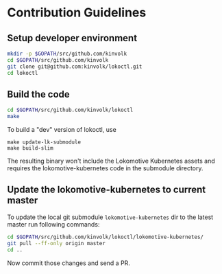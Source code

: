 # Contribution Guidelines

## Setup developer environment

```bash
mkdir -p $GOPATH/src/github.com/kinvolk
cd $GOPATH/src/github.com/kinvolk
git clone git@github.com:kinvolk/lokoctl.git
cd lokoctl
```

## Build the code

```bash
cd $GOPATH/src/github.com/kinvolk/lokoctl
make
```

To build a "dev" version of lokoctl, use

```
make update-lk-submodule
make build-slim
```

The resulting binary won't include the Lokomotive Kubernetes assets and
requires the lokomotive-kubernetes code in the submodule directory.

## Update the lokomotive-kubernetes to current master

To update the local git submodule `lokomotive-kubernetes` dir to the latest master run following commands:

```bash
cd $GOPATH/src/github.com/kinvolk/lokoctl/lokomotive-kubernetes/
git pull --ff-only origin master
cd ..
```

Now commit those changes and send a PR.
